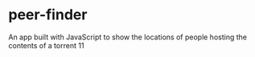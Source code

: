 # peer-finder
An app built with JavaScript to show the locations of people hosting the contents of a torrent
11

